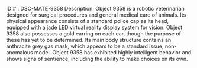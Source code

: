 ID # : DSC-MATE-9358
Description: Object 9358 is a robotic veterinarian designed for surgical procedures and general medical care of animals. Its physical appearance consists of a standard police cap as its head, equipped with a jade LED virtual reality display system for vision. Object 9358 also possesses a gold earring on each ear, though the purpose of these has yet to be determined. Its main body structure contains an anthracite grey gas mask, which appears to be a standard issue, non-anomalous model. Object 9358 has exhibited highly intelligent behavior and shows signs of sentience, including the ability to make choices on its own.